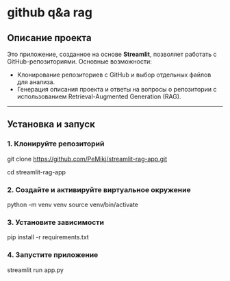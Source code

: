 # github q&a rag

## Описание проекта

Это приложение, созданное на основе **Streamlit**, позволяет работать с GitHub-репозиториями. Основные возможности:
- Клонирование репозиториев с GitHub и выбор отдельных файлов для анализа.
- Генерация описания проекта и ответы на вопросы о репозитории с использованием Retrieval-Augmented Generation (RAG).

---

## Установка и запуск

### 1. Клонируйте репозиторий
git clone https://github.com/PeMikj/streamlit-rag-app.git

cd streamlit-rag-app

### 2. Создайте и активируйте виртуальное окружение
python -m venv venv
source venv/bin/activate

### 3. Установите зависимости
pip install -r requirements.txt

### 4. Запустите приложение
streamlit run app.py
